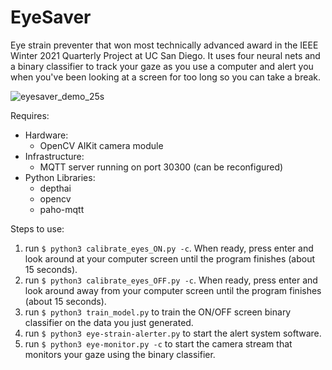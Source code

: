 # EyeSaver
Eye strain preventer that won most technically advanced award in the IEEE Winter 2021 Quarterly Project at UC San Diego. It uses four neural nets and a binary classifier to track your gaze as you use a computer and alert you when you've been looking at a screen for too long so you can take a break.  

![eyesaver_demo_25s](https://user-images.githubusercontent.com/33473815/110295363-e009c480-7fa5-11eb-8d10-b41efed0d50b.gif)


Requires:  
* Hardware: 
  * OpenCV AIKit camera module  
* Infrastructure:
  * MQTT server running on port 30300 (can be reconfigured)  
* Python Libraries:  
  * depthai
  * opencv
  * paho-mqtt  

Steps to use:
1. run `$ python3 calibrate_eyes_ON.py -c`. When ready, press enter and look around at your computer screen until the program finishes (about 15 seconds).
2. run `$ python3 calibrate_eyes_OFF.py -c`. When ready, press enter and look around away from your computer screen until the program finishes (about 15 seconds).
3. run `$ python3 train_model.py` to train the ON/OFF screen binary classifier on the data you just generated.
4. run `$ python3 eye-strain-alerter.py` to start the alert system software. 
5. run `$ python3 eye-monitor.py -c` to start the camera stream that monitors your gaze using the binary classifier.
